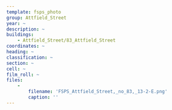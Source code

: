 ```yaml
---
template: fsps_photo
group: Attfield_Street
year: ~
description: ~
buildings:
    - Attfield_Street/83_Attfield_Street
coordinates: ~
heading: ~
classification: ~
section: ~
cell: ~
film_roll: ~
files:
    -
        filename: 'FSPS_Attfield_Street,_no_83,_13-2-E.png'
        caption: ''
---
```

